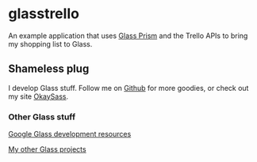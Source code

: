 # glasstrello

An example application that uses [Glass Prism](https://github.com/jaxbot/glass-prism) and the Trello APIs to bring my shopping list to Glass.

## Shameless plug

I develop Glass stuff. Follow me on [Github](https://github.com/jaxbot) for more goodies, or check out my site [OkaySass](http://okaysass.com/).

### Other Glass stuff

[Google Glass development resources](http://jaxbot.me/glassdev)

[My other Glass projects](https://github.com/search?q=%40jaxbot+glass)

